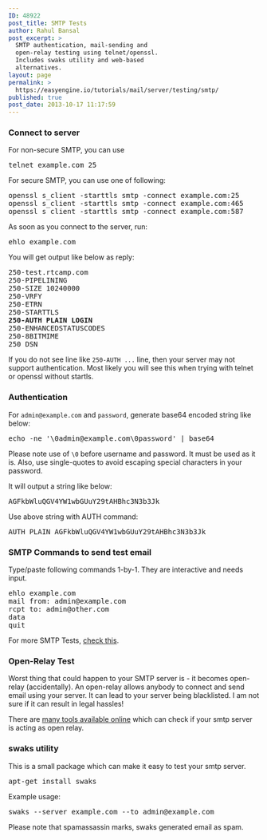 ```yaml
---
ID: 48922
post_title: SMTP Tests
author: Rahul Bansal
post_excerpt: >
  SMTP authentication, mail-sending and
  open-relay testing using telnet/openssl.
  Includes swaks utility and web-based
  alternatives.
layout: page
permalink: >
  https://easyengine.io/tutorials/mail/server/testing/smtp/
published: true
post_date: 2013-10-17 11:17:59
---
```

<h3>Connect to server</h3>
For non-secure SMTP, you can use
<pre>telnet example.com 25</pre>
For secure SMTP, you can use one of following:
<pre>openssl s_client -starttls smtp -connect example.com:25
openssl s_client -starttls smtp -connect example.com:465
openssl s_client -starttls smtp -connect example.com:587</pre>
As soon as you connect to the server, run:
<pre>ehlo example.com</pre>
You will get output like below as reply:
<pre>250-test.rtcamp.com
250-PIPELINING
250-SIZE 10240000
250-VRFY
250-ETRN
250-STARTTLS
<strong>250-AUTH PLAIN LOGIN</strong>
250-ENHANCEDSTATUSCODES
250-8BITMIME
250 DSN</pre>
If you do not see line like <code>250-AUTH ...</code> line, then your server may not support authentication. Most likely you will see this when trying with telnet or openssl without startls.
<h3>Authentication</h3>
For <code>admin@example.com</code> and <code>password</code>, generate base64 encoded string like below:
<pre>echo -ne '\0admin@example.com\0password' | base64</pre>
Please note use of <code>\0</code> before username and password. It must be used as it is. Also, use single-quotes to avoid escaping special characters in your password.

It will output a string like below:
<pre>AGFkbWluQGV4YW1wbGUuY29tAHBhc3N3b3Jk</pre>
Use above string with AUTH command:
<pre>AUTH PLAIN AGFkbWluQGV4YW1wbGUuY29tAHBhc3N3b3Jk</pre>
<h3>SMTP Commands to send test email</h3>
Type/paste following commands 1-by-1. They are interactive and needs input.
<pre>ehlo example.com
mail from: admin@example.com
rcpt to: admin@other.com
data
quit</pre>
For more SMTP Tests, <a href="http://www.stat.ufl.edu/system/mailtesting.shtml">check this</a>.
<h3>Open-Relay Test</h3>
Worst thing that could happen to your SMTP server is - it becomes open-relay (accidentally). An open-relay allows anybody to connect and send email using your server. It can lead to your server being blacklisted. I am not sure if it can result in legal hassles!

There are <a href="https://www.google.com/search?q=open+relay+test">many tools available online</a> which can check if your smtp server is acting as open relay.
<h3>swaks utility</h3>
This is a small package which can make it easy to test your smtp server.
<pre>apt-get install swaks</pre>
Example usage:
<pre>swaks --server example.com --to admin@example.com</pre>
Please note that spamassassin marks, swaks generated email as spam.